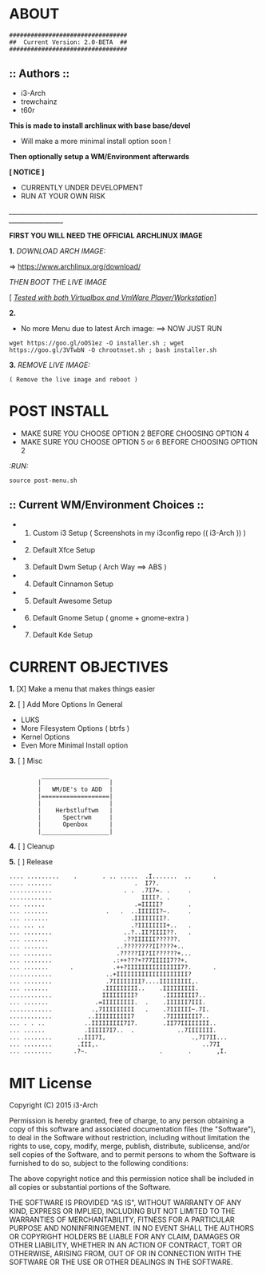 # ABOUT
	#################################
	##  Current Version: 2.0-BETA  ##
	#################################

  :: Authors ::
-----------------			
- i3-Arch
- trewchainz
- t60r


	       	
**This is made to install archlinux with base base/devel**

- Will make a more minimal install option soon !
			
**Then optionally setup a WM/Environment afterwards**
	       	
	       
**[ NOTICE ]**
- CURRENTLY UNDER DEVELOPMENT
- RUN AT YOUR OWN RISK
		

*_______________________________________________________________________________________________*



**FIRST YOU WILL NEED THE OFFICIAL ARCHLINUX IMAGE**


**1.** 
*DOWNLOAD ARCH IMAGE:*


=> https://www.archlinux.org/download/
			 
*THEN BOOT THE LIVE IMAGE*




[ <u><i>Tested with both Virtualbox and VmWare Player/Workstation</i></u>]			  
			 
**2.**
- No more Menu due to latest Arch image:  ==> NOW JUST RUN

` wget https://goo.gl/oOS1ez -O installer.sh ; wget https://goo.gl/3VTwbN -O chrootnset.sh ; bash installer.sh `




**3.**
*REMOVE LIVE IMAGE:*

	( Remove the live image and reboot )
	
# POST INSTALL
			
- MAKE SURE YOU CHOOSE OPTION 2 BEFORE CHOOSING OPTION 4
- MAKE SURE YOU CHOOSE OPTION 5 or 6 BEFORE CHOOSING OPTION 2

*:RUN:*

	source post-menu.sh

	

:: Current WM/Environment Choices ::
------------------------------------
- 1. Custom i3 Setup  	( Screenshots in my i3config repo (( i3-Arch )) )
- 2. Default Xfce Setup
- 3. Default Dwm Setup 		( Arch Way ==> ABS )
- 4. Default Cinnamon Setup
- 5. Default Awesome Setup
- 6. Default Gnome Setup 		( gnome + gnome-extra )
- 7. Default Kde Setup


# CURRENT OBJECTIVES
	
**1.** [X] Make a menu that makes things easier

**2.** [ ] Add More Options In General
- LUKS
- More Filesystem Options ( btrfs )
- Kernel Options
- Even More Minimal Install option
	
**3.** [ ] Misc

			 ___________________
			|                   |
			|   WM/DE's to ADD  |
	       	|===================|
	        |                   |
	        |    Herbstluftwm   |
	        |      Spectrwm     |
	        |      Openbox      |
	        |___________________|

**4.** [ ] Cleanup

**5.** [ ] Release

	       
	.... .........    .       . .. .....  .I.......  ..      .                     
	.... .......                       .  I7?.                                     
	............                    . .  .7I7=. .     .                            
	............                         IIII?. .                                  
	... ......                         .=IIIII?       .                            
	... .......                .   .  ..IIIIII?~.     .                            
	... .......                       .IIIIIIII?.                                  
	... ... ..                        .?IIIIIIII+..   .                            
	... ........                    ..?..II?IIII??.   .                            
	... .......                     .??IIIIII??????.                               
	... .......                   ..????????II????+..                               
	... ........                  .?????II?II??????+...                            
	... ........                 .:++???+?77IIIII7??+.                             
	... .......      .           .++?IIIIIIIIIIIIIII7?.      .                     
	............               ..+IIIIIIIIIIIIIIIIIIII?                            
	... ........               .7IIIIIIII?....IIIIIIIII,.                          
	... .......               .IIIIIIIII..    .IIIIIIIII.                          
	............              IIIIIIIII?       .IIIIIIII7..                        
	... .......             .=IIIIIIIII.  .    .IIIIII7III.                        
	............           .,7IIIIIIIII   .    .7IIIIII~.7I.                       
	............          ..IIIIIIIIII7        .7IIIIIIII7..                       
	... . . ..           ..IIIIIIIII7I7.       .II77IIIIIIII..                     
	... ......           .IIIII7I7..  .            ..7IIIIIII.                     
	... ........       ..III7I,                        .,7I7II...                  
	... ........       .III,.                             ..77I                    
	... ........      .?~.                    .       .       ,I.  

# MIT License

Copyright (C) 2015 i3-Arch


Permission is hereby granted, free of charge, to any person obtaining a copy of this software and associated documentation files (the "Software"), to deal in the 
Software without restriction, including without limitation the rights to use, copy, modify, merge, publish, distribute, sublicense, and/or sell copies of the 
Software, and to permit persons to whom the Software is furnished to do so, subject to the following conditions:

The above copyright notice and this permission notice shall be included in all copies or substantial portions of the Software.

THE SOFTWARE IS PROVIDED "AS IS", WITHOUT WARRANTY OF ANY KIND, EXPRESS OR IMPLIED, INCLUDING BUT NOT LIMITED TO THE WARRANTIES OF MERCHANTABILITY, FITNESS FOR A 
PARTICULAR PURPOSE AND NONINFRINGEMENT. IN NO EVENT SHALL THE AUTHORS OR COPYRIGHT HOLDERS BE LIABLE FOR ANY CLAIM, DAMAGES OR OTHER LIABILITY, WHETHER IN AN 
ACTION OF CONTRACT, TORT OR OTHERWISE, ARISING FROM, OUT OF OR IN CONNECTION WITH THE SOFTWARE OR THE USE OR OTHER DEALINGS IN THE SOFTWARE.

